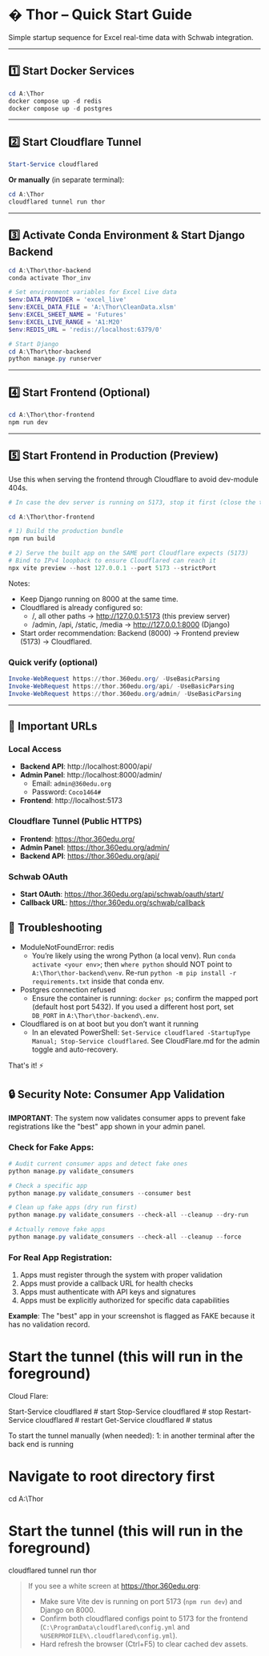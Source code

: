 # � Thor – Quick Start Guide

Simple startup sequence for Excel real-time data with Schwab integration.

---

## 1️⃣ Start Docker Services

```powershell
cd A:\Thor
docker compose up -d redis
docker compose up -d postgres
```

---

## 2️⃣ Start Cloudflare Tunnel

```powershell
Start-Service cloudflared
```

**Or manually** (in separate terminal):
```powershell
cd A:\Thor
cloudflared tunnel run thor
```

---

## 3️⃣ Activate Conda Environment & Start Django Backend

```powershell
cd A:\Thor\thor-backend
conda activate Thor_inv

# Set environment variables for Excel Live data
$env:DATA_PROVIDER = 'excel_live'
$env:EXCEL_DATA_FILE = 'A:\Thor\CleanData.xlsm'
$env:EXCEL_SHEET_NAME = 'Futures'
$env:EXCEL_LIVE_RANGE = 'A1:M20'
$env:REDIS_URL = 'redis://localhost:6379/0'

# Start Django
cd A:\Thor\thor-backend
python manage.py runserver
```

---

## 4️⃣ Start Frontend (Optional)

```powershell
cd A:\Thor\thor-frontend
npm run dev
```

---

## 5️⃣ Start Frontend in Production (Preview)

Use this when serving the frontend through Cloudflare to avoid dev-module 404s.

```powershell
# In case the dev server is running on 5173, stop it first (close the terminal)

cd A:\Thor\thor-frontend

# 1) Build the production bundle
npm run build

# 2) Serve the built app on the SAME port Cloudflare expects (5173)
# Bind to IPv4 loopback to ensure Cloudflared can reach it
npx vite preview --host 127.0.0.1 --port 5173 --strictPort
```

Notes:
- Keep Django running on 8000 at the same time.
- Cloudflared is already configured so:
  - /, all other paths → http://127.0.0.1:5173 (this preview server)
  - /admin, /api, /static, /media → http://127.0.0.1:8000 (Django)
- Start order recommendation: Backend (8000) → Frontend preview (5173) → Cloudflared.

### Quick verify (optional)

```powershell
Invoke-WebRequest https://thor.360edu.org/ -UseBasicParsing
Invoke-WebRequest https://thor.360edu.org/api/ -UseBasicParsing
Invoke-WebRequest https://thor.360edu.org/admin/ -UseBasicParsing
```

---

## 📌 Important URLs

### Local Access
- **Backend API**: http://localhost:8000/api/
- **Admin Panel**: http://localhost:8000/admin/
  - Email: `admin@360edu.org`
  - Password: `Coco1464#`
- **Frontend**: http://localhost:5173

### Cloudflare Tunnel (Public HTTPS)
- **Frontend**: https://thor.360edu.org/
- **Admin Panel**: https://thor.360edu.org/admin/
- **Backend API**: https://thor.360edu.org/api/

### Schwab OAuth
- **Start OAuth**: https://thor.360edu.org/api/schwab/oauth/start/
- **Callback URL**: https://thor.360edu.org/schwab/callback


## 🔧 Troubleshooting
- ModuleNotFoundError: redis
  - You’re likely using the wrong Python (a local venv). Run `conda activate <your env>`; then `where python` should NOT point to `A:\Thor\thor-backend\venv`. Re-run `python -m pip install -r requirements.txt` inside that conda env.
- Postgres connection refused
  - Ensure the container is running: `docker ps`; confirm the mapped port (default host port 5432). If you used a different host port, set `DB_PORT` in `A:\Thor\thor-backend\.env`.
- Cloudflared is on at boot but you don’t want it running
  - In an elevated PowerShell: `Set-Service cloudflared -StartupType Manual; Stop-Service cloudflared`. See CloudFlare.md for the admin toggle and auto-recovery.

That's it! ⚡

## 🔒 Security Note: Consumer App Validation

**IMPORTANT**: The system now validates consumer apps to prevent fake registrations like the "best" app shown in your admin panel.

### Check for Fake Apps:
```powershell
# Audit current consumer apps and detect fake ones
python manage.py validate_consumers

# Check a specific app
python manage.py validate_consumers --consumer best

# Clean up fake apps (dry run first)
python manage.py validate_consumers --check-all --cleanup --dry-run

# Actually remove fake apps
python manage.py validate_consumers --check-all --cleanup --force
```

### For Real App Registration:
1. Apps must register through the system with proper validation
2. Apps must provide a callback URL for health checks
3. Apps must authenticate with API keys and signatures
4. Apps must be explicitly authorized for specific data capabilities

**Example**: The "best" app in your screenshot is flagged as FAKE because it has no validation record.

# Start the tunnel (this will run in the foreground)
Cloud Flare:

Start-Service cloudflared       # start
Stop-Service cloudflared        # stop
Restart-Service cloudflared     # restart
Get-Service cloudflared         # status

To start the tunnel manually (when needed):
1: in another terminal after the back end is running

# Navigate to root directory first
cd A:\Thor

# Start the tunnel (this will run in the foreground)
cloudflared tunnel run thor

> If you see a white screen at https://thor.360edu.org:
> - Make sure Vite dev is running on port 5173 (`npm run dev`) and Django on 8000.
> - Confirm both cloudflared configs point to 5173 for the frontend (`C:\ProgramData\cloudflared\config.yml` and `%USERPROFILE%\.cloudflared\config.yml`).
> - Hard refresh the browser (Ctrl+F5) to clear cached dev assets.